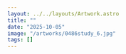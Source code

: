 ```yaml
---
layout: ../../layouts/Artwork.astro
title: ""
date: "2025-10-05"
image: "/artworks/0486study_6.jpg"
tags: []
---
```


